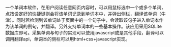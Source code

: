 一个单词本软件，在用户阅读任意网页内容时，可以用鼠标选中一个或多个单词，点按设定好的快捷键则会将该单词记录到单词本中，并弹出侧栏，翻译该单词（牛津）。同时若检测到该单词处于页面中的一个句子中，会读取该句子进入单词本作为该单词的例句，并翻译。另外支持单词本的一些基本操作。该应用采用SQLite数据库即可。采集单词与句子的实现可以使用javascript或是其他手段，翻译可以调用翻译api，单词本的侧栏可以用html+css+javascript实现。